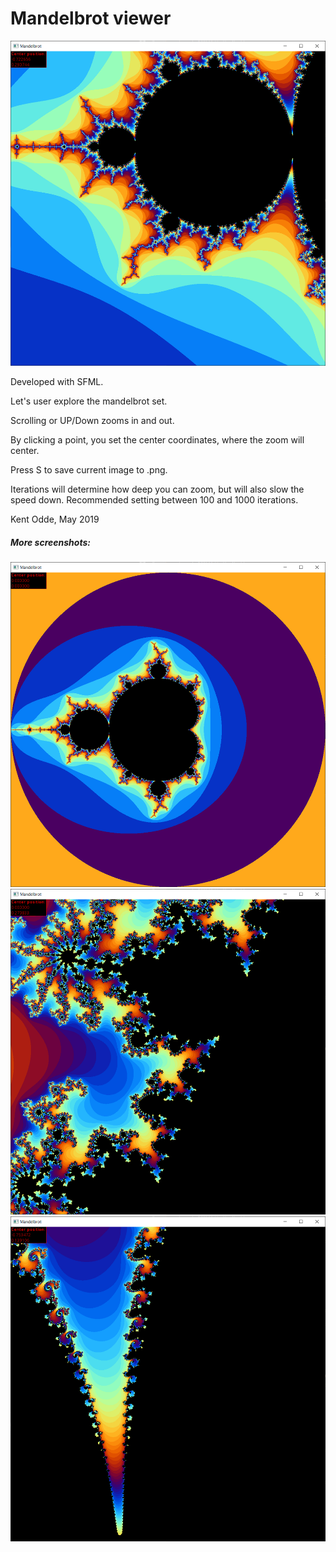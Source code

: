 # Mandelbrot viewer

![](screenshots/ex2.png)

Developed with SFML.

Let's user explore the mandelbrot set.

Scrolling or UP/Down zooms in and out.

By clicking a point, you set the center coordinates, where the zoom will center.

Press S to save current image to .png.

Iterations will determine how deep you can zoom, but will also slow the speed down.
Recommended setting between 100 and 1000 iterations.

Kent Odde, May 2019

##### More screenshots:
![](screenshots/ex1.png)
![](screenshots/ex3.png)
![](screenshots/ex4.png)

